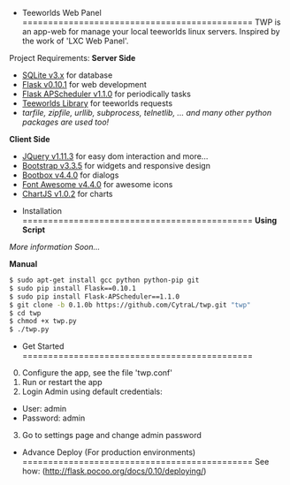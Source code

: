 + Teeworlds Web Panel
=============================================
TWP is an app-web for manage your local teeworlds linux servers. Inspired by the work of 'LXC Web Panel'.


Project Requirements:
**Server Side**
- [SQLite v3.x](https://www.sqlite.org/) for database
- [Flask v0.10.1](http://flask.pocoo.org/) for web development
 - [Flask APScheduler v1.1.0](https://github.com/viniciuschiele/flask-apscheduler) for periodically tasks
- [Teeworlds Library](https://blog.mnus.de/2011/07/teeworlds-serverlist-library-for-python/) for teeworlds requests
- *tarfile, zipfile, urllib, subprocess, telnetlib, ... and many other python packages are used too!*

**Client Side**
- [JQuery v1.11.3](http://jquery.com/) for easy dom interaction and more...
 - [Bootstrap v3.3.5](http://getbootstrap.com/) for widgets and responsive design
 - [Bootbox v4.4.0](http://bootboxjs.com/) for dialogs
- [Font Awesome v4.4.0](http://fontawesome.io/) for awesome icons
- [ChartJS v1.0.2](http://www.chartjs.org/) for charts


+ Installation
=============================================
**Using Script**

*More information Soon...*

**Manual**
```bash
$ sudo apt-get install gcc python python-pip git
$ sudo pip install Flask==0.10.1
$ sudo pip install Flask-APScheduler==1.1.0
$ git clone -b 0.1.0b https://github.com/CytraL/twp.git "twp"
$ cd twp
$ chmod +x twp.py
$ ./twp.py
```

+ Get Started
=============================================
0. Configure the app, see the file 'twp.conf'
1. Run or restart the app
2. Login Admin using default credentials:
 * User: admin
 * Password: admin
3. Go to settings page and change admin password


+ Advance Deploy (For production environments)
=============================================
See how: (http://flask.pocoo.org/docs/0.10/deploying/)